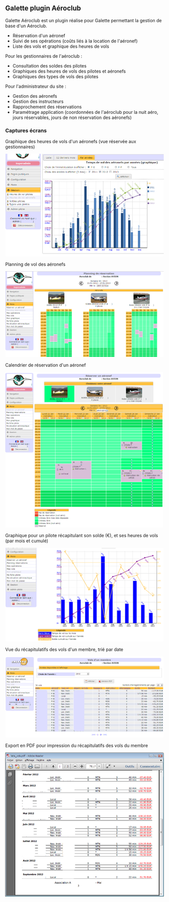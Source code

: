 ## Galette plugin Aéroclub

Galette Aéroclub est un plugin réalise pour Galette permettant la gestion de base d'un Aéroclub.

* Réservation d'un aéronef
* Suivi de ses opérations (coûts liés à la location de l'aéronef)
* Liste des vols et graphique des heures de vols 

Pour les gestionnaires de l'aéroclub :

* Consultation des soldes des pilotes
* Graphiques des heures de vols des pilotes et aéronefs
* Graphiques des types de vols des pilotes 

Pour l'administrateur du site :

* Gestion des aéronefs
* Gestion des instructeurs
* Rapprochement des réservations
* Paramétrage application (coordonnées de l'aéroclub pour la nuit aéro, jours réservables, jours de non réservation des aéronefs) 

### Captures écrans

Graphique des heures de vols d'un aéronefs (vue réservée aux gestionnaires)

![](images/heure_vol_aeronefs.png)

Planning de vol des aéronefs

![](images/planning.png)

Calendrier de réservation d'un aéronef

![](images/calendrier.png)

Graphique pour un pilote récapitulant son solde (€), et ses heures de vols (par mois et cumulé)

![](images/graphique_pilote.png)

Vue du récapitulatifs des vols d'un membre, trié par date

![](images/recap_vols.png)

Export en PDF pour impression du récapitulatifs des vols du membre

![](images/vols_pdf.png)
